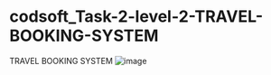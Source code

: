 # codsoft_Task-2-level-2-TRAVEL-BOOKING-SYSTEM
TRAVEL BOOKING SYSTEM
![image](https://github.com/ozge12r/codsoft_Task-2-level-2-TRAVEL-BOOKING-SYSTEM/assets/92094258/49c5833d-9407-40e5-9ea9-34b279a127c2)
